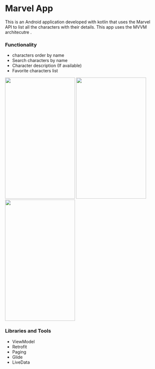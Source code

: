 # Marvel App

This is an Android application developed with kotlin that uses the Marvel API to list all the characters with their details. This app uses the MVVM architecutre . 


### Functionality
- characters order by name
- Search characters by name
- Character description (If available)
- Favorite characters list

<img src="https://user-images.githubusercontent.com/98522570/153600578-9007e640-9c1b-44dd-bd9d-b5c018d5e477.png" width="230" height="400">     <img src="https://user-images.githubusercontent.com/98522570/153600660-4487face-f5a7-4565-a3bb-6908d835faec.png" width="230" height="400">     <img src="https://user-images.githubusercontent.com/98522570/153600671-07c611fb-5419-43bf-893c-8ba4feaf07fa.png" width="230" height="400">


### Libraries and Tools 
- ViewModel
- Retrofit
- Paging 
- Glide
- LiveData


